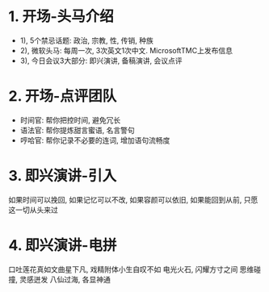 
# 1. 开场-头马介绍
- 1), 5个禁忌话题: 政治, 宗教, 性, 传销, 种族
- 2), 微软头马: 每周一次, 3次英文1次中文. MicrosoftTMC上发布信息
- 3), 今日会议3大部分: 即兴演讲, 备稿演讲, 会议点评


# 2. 开场-点评团队
- 时间官: 帮你把控时间, 避免冗长
- 语法官: 帮你提炼甜言蜜语, 名言警句
- 哼哈官: 帮你记录不必要的连词, 增加语句流畅度

# 3. 即兴演讲-引入
如果时间可以挽回, 如果记忆可以不改, 如果容颜可以依旧, 如果能回到从前, 只愿这一切从头来过

# 4. 即兴演讲-电拼
口吐莲花真如文曲星下凡, 戏精附体小生自叹不如
电光火石, 闪耀方寸之间
思维碰撞, 灵感迸发
八仙过海, 各显神通

